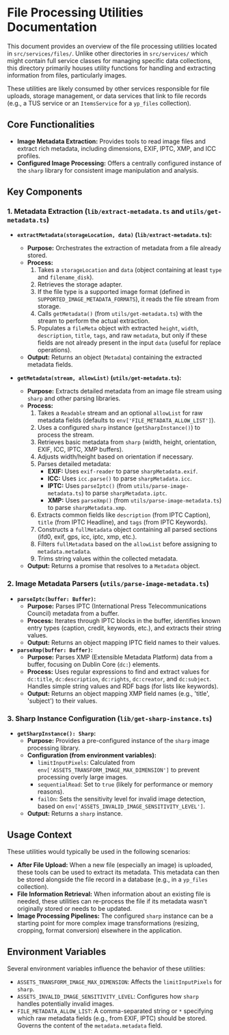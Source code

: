 # File Processing Utilities Documentation

This document provides an overview of the file processing utilities located in `src/services/files/`. Unlike other directories in `src/services/` which might contain full service classes for managing specific data collections, this directory primarily houses utility functions for handling and extracting information from files, particularly images.

These utilities are likely consumed by other services responsible for file uploads, storage management, or data services that link to file records (e.g., a TUS service or an `ItemsService` for a `yp_files` collection).

## Core Functionalities

*   **Image Metadata Extraction:** Provides tools to read image files and extract rich metadata, including dimensions, EXIF, IPTC, XMP, and ICC profiles.
*   **Configured Image Processing:** Offers a centrally configured instance of the `sharp` library for consistent image manipulation and analysis.

## Key Components

### 1. Metadata Extraction (`lib/extract-metadata.ts` and `utils/get-metadata.ts`)

*   **`extractMetadata(storageLocation, data)` (`lib/extract-metadata.ts`):**
    *   **Purpose:** Orchestrates the extraction of metadata from a file already stored.
    *   **Process:**
        1.  Takes a `storageLocation` and `data` (object containing at least `type` and `filename_disk`).
        2.  Retrieves the storage adapter.
        3.  If the file type is a supported image format (defined in `SUPPORTED_IMAGE_METADATA_FORMATS`), it reads the file stream from storage.
        4.  Calls `getMetadata()` (from `utils/get-metadata.ts`) with the stream to perform the actual extraction.
        5.  Populates a `fileMeta` object with extracted `height`, `width`, `description`, `title`, `tags`, and raw `metadata`, but only if these fields are not already present in the input `data` (useful for replace operations).
    *   **Output:** Returns an object (`Metadata`) containing the extracted metadata fields.

*   **`getMetadata(stream, allowList)` (`utils/get-metadata.ts`):**
    *   **Purpose:** Extracts detailed metadata from an image file stream using `sharp` and other parsing libraries.
    *   **Process:**
        1.  Takes a `Readable` stream and an optional `allowList` for raw metadata fields (defaults to `env['FILE_METADATA_ALLOW_LIST']`).
        2.  Uses a configured `sharp` instance (`getSharpInstance()`) to process the stream.
        3.  Retrieves basic metadata from `sharp` (width, height, orientation, EXIF, ICC, IPTC, XMP buffers).
        4.  Adjusts width/height based on orientation if necessary.
        5.  Parses detailed metadata:
            *   **EXIF:** Uses `exif-reader` to parse `sharpMetadata.exif`.
            *   **ICC:** Uses `icc.parse()` to parse `sharpMetadata.icc`.
            *   **IPTC:** Uses `parseIptc()` (from `utils/parse-image-metadata.ts`) to parse `sharpMetadata.iptc`.
            *   **XMP:** Uses `parseXmp()` (from `utils/parse-image-metadata.ts`) to parse `sharpMetadata.xmp`.
        6.  Extracts common fields like `description` (from IPTC Caption), `title` (from IPTC Headline), and `tags` (from IPTC Keywords).
        7.  Constructs a `fullMetadata` object containing all parsed sections (ifd0, exif, gps, icc, iptc, xmp, etc.).
        8.  Filters `fullMetadata` based on the `allowList` before assigning to `metadata.metadata`.
        9.  Trims string values within the collected metadata.
    *   **Output:** Returns a promise that resolves to a `Metadata` object.

### 2. Image Metadata Parsers (`utils/parse-image-metadata.ts`)

*   **`parseIptc(buffer: Buffer)`:**
    *   **Purpose:** Parses IPTC (International Press Telecommunications Council) metadata from a buffer.
    *   **Process:** Iterates through IPTC blocks in the buffer, identifies known entry types (caption, credit, keywords, etc.), and extracts their string values.
    *   **Output:** Returns an object mapping IPTC field names to their values.
*   **`parseXmp(buffer: Buffer)`:**
    *   **Purpose:** Parses XMP (Extensible Metadata Platform) data from a buffer, focusing on Dublin Core (`dc:`) elements.
    *   **Process:** Uses regular expressions to find and extract values for `dc:title`, `dc:description`, `dc:rights`, `dc:creator`, and `dc:subject`. Handles simple string values and RDF bags (for lists like keywords).
    *   **Output:** Returns an object mapping XMP field names (e.g., 'title', 'subject') to their values.

### 3. Sharp Instance Configuration (`lib/get-sharp-instance.ts`)

*   **`getSharpInstance(): Sharp`:**
    *   **Purpose:** Provides a pre-configured instance of the `sharp` image processing library.
    *   **Configuration (from environment variables):**
        *   `limitInputPixels`: Calculated from `env['ASSETS_TRANSFORM_IMAGE_MAX_DIMENSION']` to prevent processing overly large images.
        *   `sequentialRead`: Set to `true` (likely for performance or memory reasons).
        *   `failOn`: Sets the sensitivity level for invalid image detection, based on `env['ASSETS_INVALID_IMAGE_SENSITIVITY_LEVEL']`.
    *   **Output:** Returns a `sharp` instance.

## Usage Context

These utilities would typically be used in the following scenarios:

*   **After File Upload:** When a new file (especially an image) is uploaded, these tools can be used to extract its metadata. This metadata can then be stored alongside the file record in a database (e.g., in a `yp_files` collection).
*   **File Information Retrieval:** When information about an existing file is needed, these utilities can re-process the file if its metadata wasn't originally stored or needs to be updated.
*   **Image Processing Pipelines:** The configured `sharp` instance can be a starting point for more complex image transformations (resizing, cropping, format conversion) elsewhere in the application.

## Environment Variables

Several environment variables influence the behavior of these utilities:

*   `ASSETS_TRANSFORM_IMAGE_MAX_DIMENSION`: Affects the `limitInputPixels` for `sharp`.
*   `ASSETS_INVALID_IMAGE_SENSITIVITY_LEVEL`: Configures how `sharp` handles potentially invalid images.
*   `FILE_METADATA_ALLOW_LIST`: A comma-separated string or `*` specifying which raw metadata fields (e.g., from EXIF, IPTC) should be stored. Governs the content of the `metadata.metadata` field. 